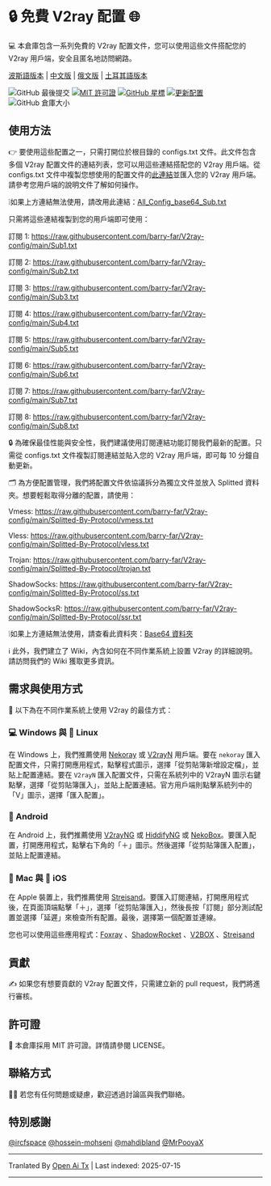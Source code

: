 # 🔒 免費 V2ray 配置 🌐
💻 本倉庫包含一系列免費的 V2ray 配置文件，您可以使用這些文件搭配您的 V2ray 用戶端，安全且匿名地訪問網路。

[波斯語版本](https://github.com/barry-far/V2ray-config/blob/main/Persian-README.md) | [中文版](https://github.com/barry-far/V2ray-config/blob/main/Chinese-README.md) | [俄文版](https://github.com/barry-far/V2ray-config/blob/main/Russian-README.md) | [土耳其語版本](https://github.com/barry-far/V2ray-config/blob/main/Turkish-README.md)

![GitHub 最後提交](https://img.shields.io/github/last-commit/barry-far/V2ray-config.svg) [![MIT 許可證](https://img.shields.io/badge/License-MIT-blue.svg)](https://lbesson.mit-license.org/) [![GitHub 星標](https://img.shields.io/github/stars/barry-far/V2ray-config.svg)](https://github.com/barry-far/V2ray-config/stargazers) [![更新配置](https://github.com/barry-far/V2ray-config/actions/workflows/main.yml/badge.svg)](https://github.com/barry-far/V2ray-config/actions/workflows/main.yml) ![GitHub 倉庫大小](https://img.shields.io/github/repo-size/barry-far/V2ray-config)  




## 使用方法
👉 要使用這些配置之一，只需打開位於根目錄的 configs.txt 文件。此文件包含多個 V2ray 配置文件的連結列表，您可以用這些連結搭配您的 V2ray 用戶端。從 configs.txt 文件中複製您想使用的配置文件的[此連結](https://raw.githubusercontent.com/barry-far/V2ray-config/main/All_Configs_Sub.txt)並匯入您的 V2ray 用戶端。請參考您用戶端的說明文件了解如何操作。

❕如果上方連結無法使用，請改用此連結：[All_Config_base64_Sub.txt](https://raw.githubusercontent.com/barry-far/V2ray-config/main/All_Configs_base64_Sub.txt)

只需將這些連結複製到您的用戶端即可使用：

訂閱 1: https://raw.githubusercontent.com/barry-far/V2ray-config/main/Sub1.txt

訂閱 2: https://raw.githubusercontent.com/barry-far/V2ray-config/main/Sub2.txt

訂閱 3: https://raw.githubusercontent.com/barry-far/V2ray-config/main/Sub3.txt

訂閱 4: https://raw.githubusercontent.com/barry-far/V2ray-config/main/Sub4.txt

訂閱 5: https://raw.githubusercontent.com/barry-far/V2ray-config/main/Sub5.txt

訂閱 6: https://raw.githubusercontent.com/barry-far/V2ray-config/main/Sub6.txt

訂閱 7: https://raw.githubusercontent.com/barry-far/V2ray-config/main/Sub7.txt

訂閱 8: https://raw.githubusercontent.com/barry-far/V2ray-config/main/Sub8.txt

🔒 為確保最佳性能與安全性，我們建議使用訂閱連結功能訂閱我們最新的配置。只需從 configs.txt 文件複製訂閱連結並貼入您的 V2ray 用戶端，即可每 10 分鐘自動更新。

🗂️ 為方便配置管理，我們將配置文件依協議拆分為獨立文件並放入 Splitted 資料夾。想要輕鬆取得分離的配置，請使用：

Vmess: https://raw.githubusercontent.com/barry-far/V2ray-config/main/Splitted-By-Protocol/vmess.txt

Vless: https://raw.githubusercontent.com/barry-far/V2ray-config/main/Splitted-By-Protocol/vless.txt

Trojan: https://raw.githubusercontent.com/barry-far/V2ray-config/main/Splitted-By-Protocol/trojan.txt

ShadowSocks: https://raw.githubusercontent.com/barry-far/V2ray-config/main/Splitted-By-Protocol/ss.txt

ShadowSocksR: https://raw.githubusercontent.com/barry-far/V2ray-config/main/Splitted-By-Protocol/ssr.txt

❕如果上方連結無法使用，請查看此資料夾：[Base64 資料夾](https://github.com/barry-far/V2ray-config/tree/dev/Base64)

ℹ️ 此外，我們建立了 Wiki，內含如何在不同作業系統上設置 V2ray 的詳細說明。請訪問我們的 Wiki 獲取更多資訊。

## 需求與使用方式
📲 以下為在不同作業系統上使用 V2ray 的最佳方式：

### 💻 Windows 與 🐧 Linux
在 Windows 上，我們推薦使用 [Nekoray](https://github.com/MatsuriDayo/nekoray) 或 [V2rayN](https://github.com/2dust/v2rayN) 用戶端。要在 `nekoray` 匯入配置文件，只需打開應用程式，點擊程式圖示，選擇「從剪貼簿新增設定檔」，並貼上配置連結。要在 `V2rayN` 匯入配置文件，只需在系統列中的 V2rayN 圖示右鍵點擊，選擇「從剪貼簿匯入」，並貼上配置連結。官方用戶端則點擊系統列中的「V」圖示，選擇「匯入配置」。

### 🤖 Android
在 Android 上，我們推薦使用 [V2rayNG](https://github.com/2dust/v2rayNG) 或 [HiddifyNG](https://github.com/hiddify/HiddifyNG) 或 [NekoBox](https://github.com/MatsuriDayo/NekoBoxForAndroid)。要匯入配置，打開應用程式，點擊右下角的「＋」圖示。然後選擇「從剪貼簿匯入配置」，並貼上配置連結。

### 🍎 Mac 與 📱 iOS
在 Apple 裝置上，我們推薦使用 [Streisand](https://apps.apple.com/us/app/streisand/id6450534064)。要匯入訂閱連結，打開應用程式後，在頁面頂端點擊「＋」，選擇「從剪貼簿匯入」，然後長按「訂閱」部分測試配置並選擇「延遲」來檢查所有配置。最後，選擇第一個配置並連線。

您也可以使用這些應用程式：[Foxray](https://apps.apple.com/us/app/foxray/id6448898396) 、[ShadowRocket](https://apps.apple.com/ca/app/shadowrocket/id932747118) 、[V2BOX](https://apps.apple.com/us/app/v2box-v2ray-client/id6446814690) 、[Streisand](https://apps.apple.com/us/app/streisand/id6450534064)

## 貢獻
✍️ 如果您有想要貢獻的 V2ray 配置文件，只需建立新的 pull request，我們將進行審核。

## 許可證
📝 本倉庫採用 MIT 許可證。詳情請參閱 LICENSE。

## 聯絡方式
🙋‍♀️ 若您有任何問題或疑慮，歡迎透過討論區與我們聯絡。

## 特別感謝
[@ircfspace](https://github.com/MrPooyaX)
[@hossein-mohseni](https://github.com/hossein-mohseni)
[@mahdibland](https://github.com/mahdibland)
[@MrPooyaX](https://github.com/MrPooyaX)


---

Tranlated By [Open Ai Tx](https://github.com/OpenAiTx/OpenAiTx) | Last indexed: 2025-07-15

---